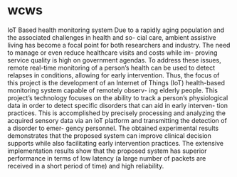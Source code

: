 # wcws
IoT Based health monitoring system
Due to a rapidly aging population and the associated challenges in health and so-
cial care, ambient assistive living has become a focal point for both researchers and
industry. The need to manage or even reduce healthcare visits and costs while im-
proving service quality is high on government agendas. To address these issues, remote
real-time monitoring of a person’s health can be used to detect relapses in conditions,
allowing for early intervention. Thus, the focus of this project is the development of an
Internet of Things (IoT) health-based monitoring system capable of remotely observ-
ing elderly people. This project’s technology focuses on the ability to track a person’s
physiological data in order to detect specific disorders that can aid in early interven-
tion practices. This is accomplished by precisely processing and analyzing the acquired
sensory data via an IoT platform and transmitting the detection of a disorder to emer-
gency personnel. The obtained experimental results demonstrates that the proposed
system can improve clinical decision supports while also facilitating early intervention
practices. The extensive implementation results show that the proposed system has
superior performance in terms of low latency (a large number of packets are received
in a short period of time) and high reliability.
